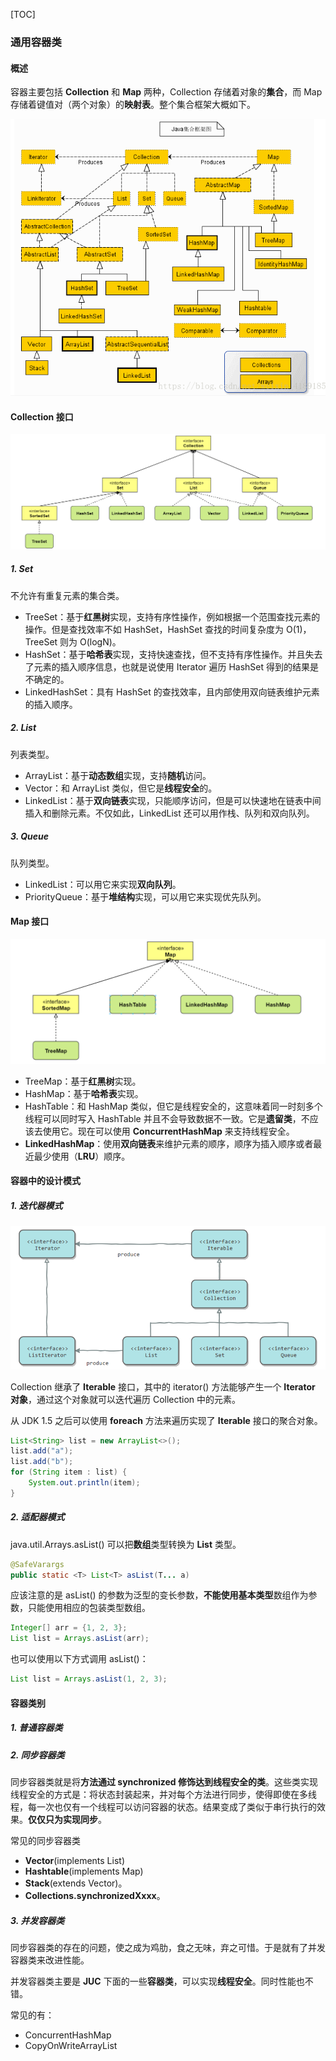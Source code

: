 [TOC]

### 通用容器类

#### 概述

容器主要包括 **Collection** 和 **Map** 两种，Collection 存储着对象的**集合**，而 Map 存储着键值对（两个对象）的**映射表**。整个集合框架大概如下。

<img src="E-1 通用容器类.assets/image-20200505122812403.png" alt="image-20200505122812403" style="zoom:90%;" />

#### Collection 接口

![1582446224236](assets/E-1%20%E9%80%9A%E7%94%A8%E5%AE%B9%E5%99%A8%E7%B1%BB/1582446224236.png)

##### 1. Set

不允许有重复元素的集合类。

- TreeSet：基于**红黑树**实现，支持有序性操作，例如根据一个范围查找元素的操作。但是查找效率不如 HashSet，HashSet 查找的时间复杂度为 O(1)，TreeSet 则为 O(logN)。
- HashSet：基于**哈希表**实现，支持快速查找，但不支持有序性操作。并且失去了元素的插入顺序信息，也就是说使用 Iterator 遍历 HashSet 得到的结果是不确定的。
- LinkedHashSet：具有 HashSet 的查找效率，且内部使用双向链表维护元素的插入顺序。

##### 2. List

列表类型。

- ArrayList：基于**动态数组**实现，支持**随机**访问。
- Vector：和 ArrayList 类似，但它是**线程安全**的。
- LinkedList：基于**双向链表**实现，只能顺序访问，但是可以快速地在链表中间插入和删除元素。不仅如此，LinkedList 还可以用作栈、队列和双向队列。

##### 3. Queue

队列类型。

- LinkedList：可以用它来实现**双向队列**。
- PriorityQueue：基于**堆结构**实现，可以用它来实现优先队列。



#### Map 接口

<img src="assets/E-1%20%E9%80%9A%E7%94%A8%E5%AE%B9%E5%99%A8%E7%B1%BB/1582446432027.png" alt="1582446432027" style="zoom:60%;" />

- TreeMap：基于**红黑树**实现。
- HashMap：基于**哈希表**实现。
- HashTable：和 HashMap 类似，但它是线程安全的，这意味着同一时刻多个线程可以同时写入 HashTable 并且不会导致数据不一致。它是**遗留类**，不应该去使用它。现在可以使用 **ConcurrentHashMap** 来支持线程安全。
- **LinkedHashMap**：使用**双向链表**来维护元素的顺序，顺序为插入顺序或者最近最少使用（**LRU**）顺序。



#### 容器中的设计模式

##### 1. 迭代器模式

<img src="assets/1563604760815.png" alt="1563604760815" style="zoom:77%;" />

Collection 继承了 **Iterable** 接口，其中的 iterator() 方法能够产生一个 **Iterator 对象**，通过这个对象就可以迭代遍历 Collection 中的元素。

从 JDK 1.5 之后可以使用 **foreach** 方法来遍历实现了 **Iterable** 接口的聚合对象。

```java
List<String> list = new ArrayList<>();
list.add("a");
list.add("b");
for (String item : list) {
    System.out.println(item);
}
```

##### 2. 适配器模式

java.util.Arrays.asList() 可以把**数组**类型转换为 **List** 类型。

```java
@SafeVarargs
public static <T> List<T> asList(T... a)
```

应该注意的是 asList() 的参数为泛型的变长参数，**不能使用基本类型**数组作为参数，只能使用相应的包装类型数组。

```java
Integer[] arr = {1, 2, 3};
List list = Arrays.asList(arr);
```

也可以使用以下方式调用 asList()：

```java
List list = Arrays.asList(1, 2, 3);
```



#### 容器类别

##### 1. 普通容器类





##### 2. 同步容器类

同步容器类就是将**方法通过 synchronized 修饰达到线程安全的类**。这些类实现线程安全的方式是：将状态封装起来，并对每个方法进行同步，使得即使在多线程，每一次也仅有一个线程可以访问容器的状态。结果变成了类似于串行执行的效果。**仅仅只为实现同步**。

常见的同步容器类

- **Vector**(implements List)
- **Hashtable**(implements Map)
- **Stack**(extends Vector)。
- **Collections.synchronizedXxxx**。



##### 3. 并发容器类

同步容器类的存在的问题，使之成为鸡肋，食之无味，弃之可惜。于是就有了并发容器类来改进性能。

并发容器类主要是 **JUC** 下面的一些**容器类**，可以实现**线程安全**。同时性能也不错。

常见的有：

- ConcurrentHashMap
- CopyOnWriteArrayList













